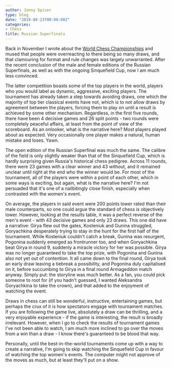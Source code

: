 ```yaml
---
author: Jonny Spicer
type: blog
date: "2019-08-23T00:00:00Z"
categories:
- Chess
title: Russian Superfinals
---
```

Back in November I wrote about the [World Chess Championships](/blog/world-chess-championships) and mused that
people were overreacting to there being so many draws, and that clamouring for format and rule changes was largely unwarranted.
After the recent conclusion of the male and female editions of the Russian Superfinals, as well as with the ongoing Sinquefield Cup,
now I am much less convinced.

The latter competition boasts some of the top players in the world, players who you would label as dynamic, aggressive, exciting
players.  The tournament has already taken a step towards avoiding draws, one
which the majority of top tier classical events have not, which is to not allow draws by agreement between the players, forcing
them to play on until a result is achieved by some other mechanism. Regardless, in the first five rounds, there have been 4 decisive games and 26 split points - two rounds were completely peaceful affairs, at least from the point of view of the scoreboard. As an
onlooker, what is the narrative here? Most players played about as expected. Very occasionally one player makes a natural, human mistake and loses. Yawn.

The open edition of the Russian Superfinal was much the same. The calibre of the field is only slightly weaker than that of the Sinquefield Cup, which is hardly surprising given Russia's historical chess pedigree. Across 11 rounds, there were 23 games with
a clear winner and 43 without, and it remained unclear until right at the end who the winner would be. For most of the tournament,
all of the players were within a point of each other, which in some ways is exciting, but again, what is the narrative here? I'm
not persuaded that it's one of a nailbitingly close finish, especially when contrasted with the women's event.

On average, the players in said event were 200 points lower rated than their male counterparts, so one could argue the standard of chess is objectively lower. However, looking at the results table, it was a perfect reverse of the men's event - with 43 decisive games and only 23 draws. This one did have a narrative: Girya flew out the gates, Kosteniuk and Gunina struggled, Goryachkina desperately trying to stay in the hunt for
the first half of the tournament. While Kosteniuk couldn't catch a break, Gunina was resurgent, Pogonina suddenly emerged as frontrunner too, and when Goryachkina beat Girya in round 9, suddenly a miracle victory for her was possible. Girya
was no longer guaranteed to take the top prize, with Pogonina and Gunina also not yet out of contention. It all came down to
the final round, Girya took an early draw leaving a tiebreak a possibility, and Pogonina duly capitalised on it, before
succumbing to Girya in a final round Armageddon match anyway. Simply put: the storyline was much better. As a fan, you
could pick someone to root for (if you hadn't guessed, I wanted Aleksandra Goryachkina to take the crown), and that added to the
enjoyment of watching the event.

Draws in chess can still be wonderful, instructive, entertaining games, but perhaps the crux of it is how spectators engage
with tournament matches. If you are following the game live, absolutely a draw can be thrilling, and a very enjoyable experience -
if the game is interesting, the result is broadly irrelevant. However, when I go to check the results of tournament games I've not
been able to watch, I am much more inclined to go over the moves from a win than a draw - I know there's guaranteed to be blood that
way.

Personally, until the best-in-the-world tournaments come up with a way to create a narrative, I'm going to skip watching the
Sinquefield Cup in favour of watching the top women's events. The computer might not approve of the moves as much, but at
least they'll put on a show.

